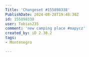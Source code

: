 ```yaml
---
Title: 'Changeset #155898338'
PublishDate: 2024-08-28T19:48:30Z
id: 155898338
user: Tobias235
comment: 'new camping place #mapycz'
created_by: iD 2.30.2
tags:
- Montenegro

---
```

